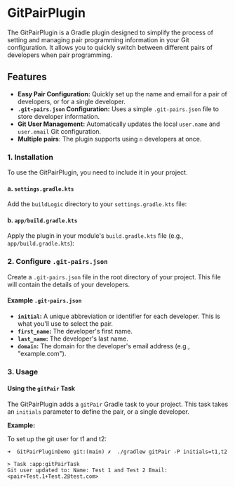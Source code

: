 # GitPairPlugin

The GitPairPlugin is a Gradle plugin designed to simplify the process of setting and managing pair programming information in your Git configuration. It allows you to quickly switch between different pairs of developers when pair programming.

## Features

*   **Easy Pair Configuration:** Quickly set up the name and email for a pair of developers, or for a single developer.
*   **`.git-pairs.json` Configuration:** Uses a simple `.git-pairs.json` file to store developer information.
*   **Git User Management:** Automatically updates the local `user.name` and `user.email` Git configuration.
*   **Multiple pairs**: The plugin supports using `n` developers at once.


### 1. Installation

To use the GitPairPlugin, you need to include it in your project.

#### a. `settings.gradle.kts` 
Add the `buildLogic` directory to your `settings.gradle.kts` file:

#### b. `app/build.gradle.kts`
Apply the plugin in your module's `build.gradle.kts` file (e.g., `app/build.gradle.kts`):


### 2. Configure `.git-pairs.json`
Create a `.git-pairs.json` file in the root directory of your project. This file will contain the details of your developers.


#### Example `.git-pairs.json`
*   **`initial`:** A unique abbreviation or identifier for each developer. This is what you'll use to select the pair.
*   **`first_name`:** The developer's first name.
*   **`last_name`:** The developer's last name.
*   **`domain`:** The domain for the developer's email address (e.g., "example.com").

### 3. Usage

#### Using the `gitPair` Task

The GitPairPlugin adds a `gitPair` Gradle task to your project. This task takes an `initials` parameter to define the pair, or a single developer.

**Example:**

To set up the git user for t1 and t2:

```
➜  GitPairPluginDemo git:(main) ✗  ./gradlew gitPair -P initials=t1,t2

> Task :app:gitPairTask
Git user updated to: Name: Test 1 and Test 2 Email: <pair+Test.1+Test.2@test.com>
```
